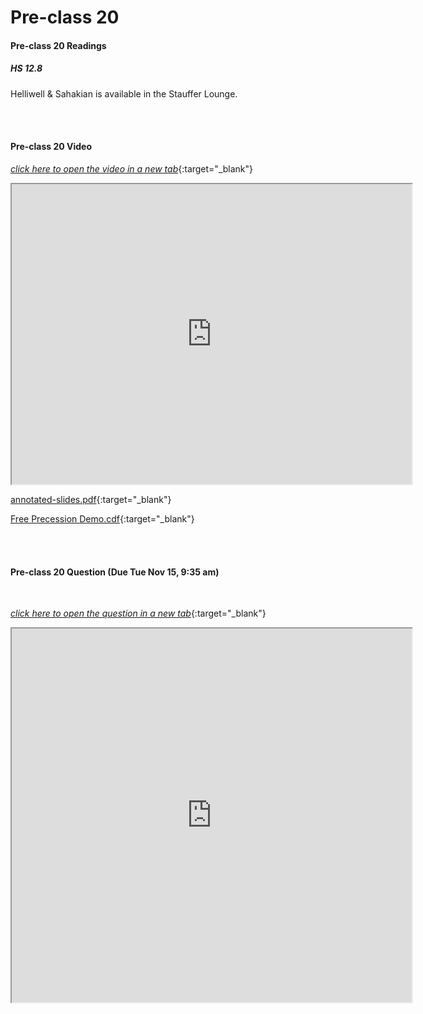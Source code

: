 # Pre-class 20

#### Pre-class 20 Readings

##### HS 12.8

Helliwell & Sahakian is available in the Stauffer Lounge.  

<br>
<br>

#### Pre-class 20 Video

[*click here to open the video in a new tab*](https://drive.google.com/file/d/12-oWIEqo9hq-7aUMRoueSLw9KcAWoOKP/view?usp=sharing){:target="_blank"}

<iframe src="https://drive.google.com/file/d/12-oWIEqo9hq-7aUMRoueSLw9KcAWoOKP/preview" width="640" height="480" allowfullscreen>Loading…
</iframe>

[annotated-slides.pdf](https://drive.google.com/file/d/11bZa6x8KlzIqk_storqqpw6ISSfK6toc/view?usp=sharing){:target="_blank"}

[Free Precession Demo.cdf](https://drive.google.com/file/d/10x8ci81hdq0nz4einkQjqWrkYoE39eUD/view?usp=sharing){:target="_blank"}

<br>
<br>

#### Pre-class 20 Question (Due Tue Nov 15, 9:35 am)

<br>

[*click here to open the question in a new tab*](https://forms.gle/eGPD3z6HNsDxqf9YA){:target="_blank"}

<iframe src="https://docs.google.com/forms/d/e/1FAIpQLSdDp0BbLDvpfXDj9tOx2KkCQlvmDSBgn4gpkductqcKBaeqvA/viewform?embedded=true" width="640" height="598" frameborder="20" marginheight="0" marginwidth="0">Loading…
</iframe>
